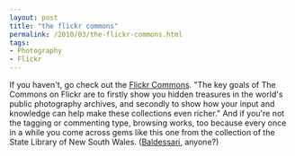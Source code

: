```yaml
---
layout: post
title: "the flickr commons"
permalink: /2010/03/the-flickr-commons.html
tags:
- Photography
- Flickr
---
```


If you haven't, go check out the [Flickr Commons](http://www.flickr.com/commons). "The key goals of The Commons on Flickr are to firstly show you hidden treasures in the world's public photography archives, and secondly to show how your input and knowledge can help make these collections even richer." And if you're not the tagging or commenting type, browsing works, too because every once in a while you come across gems like this one from the collection of the State Library of New South Wales. ([Baldessari](http://bit.ly/cgBlEe), anyone?)